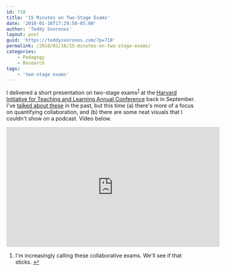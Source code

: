 ```yaml
---
id: 718
title: '15 Minutes on Two-Stage Exams'
date: '2018-01-16T17:29:50-05:00'
author: 'Teddy Svoronos'
layout: post
guid: 'https://teddysvoronos.com/?p=718'
permalink: /2018/01/16/15-minutes-on-two-stage-exams/
categories:
    - Pedagogy
    - Research
tags:
    - 'two-stage exams'
---
```


I delivered a short presentation on two-stage exams<sup><a id="ffn1" class="footnote" href="#fn1">1</a></sup> at the <a href="https://hilt.harvard.edu/resources2017conf">Harvard Initiative for Teaching and Learning Annual Conference</a> back in September. I've <a href="http://teddysvoronos.com/2017/10/10/collaborative-exams-on-the-teach-better-podcast/">talked about these</a> in the past, but this time (a) there's more of a focus on quantifying collaboration, and (b) there are some neat visuals that I couldn't show on a podcast. Video below.

<iframe src="https://www.youtube.com/embed/4IHyUEyvDrM?rel=0&amp;start=567" width="560" height="315" frameborder="0" allowfullscreen="allowfullscreen"></iframe>
<ol id="footnotes">
 	<li id="fn1">I'm increasingly calling these collaborative exams. We'll see if that sticks. <a href="#ffn1">↩</a></li>
</ol>